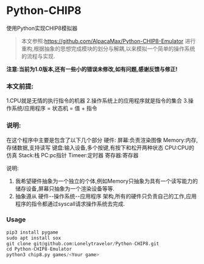 # Python-CHIP8
使用Python实现CHIP8模拟器

> 本文参照:https://github.com/AlpacaMax/Python-CHIP8-Emulator 进行重构,根据抽象的思想完成模块的划分与解耦,以来模拟一个简单的操作系统的流程与实现.

**注意:当前为1.0版本,还有一些小的错误未修改,如有问题,感谢反馈与修正!**

### 本文前提:
1.CPU就是无情的执行指令的机器
2.操作系统上的应用程序就是指令的集合
3.操作系统/应用程序 = 状态机 = 值 + 指令

### 说明:
在这个程序中主要是包含了以下几个部分
硬件:
  屏幕:负责渲染图像
  Memory:内存,存储数据,支持读写
  键盘:输入设备,多个按键,有按下和松开两种状态
  CPU:CPU的仿真
    Stack:栈
    PC:pc指针
    Timeer:定时器
    寄存器:寄存器

说明:
1. 我希望硬件抽象为一个独立的个体,例如Memory只抽象为具有一个读写能力的储存设备,屏幕只抽象为一个渲染设备等等.
2. 抽象遵从 硬件--操作系统--应用程序 架构,所有的硬件只负责自己的工作,应用程序的指令都通过syscall请求操作系统去完成.

### Usage
```python
pip3 install pygame
sudo apt install sox
git clone git@github.com:Lonelytravelor/Python-CHIP8.git
cd Python-CHIP8-Emulator
python3 chip8.py games/<Your game>
```
